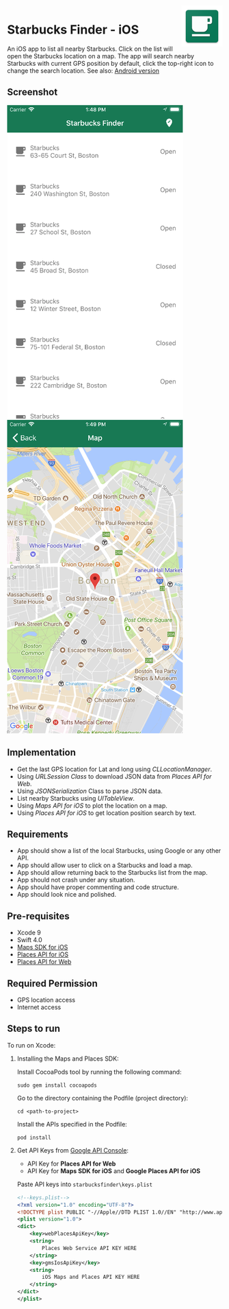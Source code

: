 <img src="docs/ic_launcher.png" alt="Starbucks Finder icon" title="Starbucks Finder" align="right" height="96" width="96"/>

Starbucks Finder - iOS
====================================

An iOS app to list all nearby Starbucks.
Click on the list will open the Starbucks location on a map.
The app will search nearby Starbucks with current GPS position by default, click the top-right icon to change the search location.
See also: [Android version](https://github.com/CHico-Lee/Starbucks-Finder-Android)


Screenshot
--------------
![Alt text](docs/starbucks_list.png?raw=true "Starbucks on List")
![Alt text](docs/starbucks_map.png?raw=true "Starbucks on Map")


Implementation
------------

- Get the last GPS location for Lat and long using *CLLocationManager*.
- Using *URLSession Class* to download JSON data from *Places API for Web*.
- Using *JSONSerialization* Class to parse JSON data.
- List nearby Starbucks using *UITableView*.
- Using *Maps API for iOS* to plot the location on a map.
- Using *Places API for iOS* to get location position search by text.


Requirements
------------

- App should show a list of the local Starbucks, using Google or any other API.
- App should allow user to click on a Starbucks and load a map.
- App should allow returning back to the Starbucks list from the map.
- App should not crash under any situation.
- App should have proper commenting and code structure.
- App should look nice and polished.


Pre-requisites
--------------

- Xcode 9
- Swift 4.0
- [Maps SDK for iOS](https://developers.google.com/maps/documentation/ios-sdk/intro)
- [Places API for iOS](https://developers.google.com/places/ios-sdk/intro)
- [Places API for Web](https://developers.google.com/places/web-service/intro)


Required Permission
--------------

- GPS location access
- Internet access


Steps to run
--------------

To run on Xcode:

1. Installing the Maps and Places SDK:

    Install CocoaPods tool by running the following command:
    ```
    sudo gem install cocoapods
    ```

    Go to the directory containing the Podfile (project directory):
    ```
    cd <path-to-project>
    ```

    Install the APIs specified in the Podfile:
    ```
    pod install
    ```


2. Get API Keys from [Google API Console](https://console.developers.google.com/):

    - API Key for **Places API for Web**
    - API Key for **Maps SDK for iOS** and **Google Places API for iOS**

    Paste API keys into `starbucksfinder\keys.plist`
    ```xml
    <!--keys.plist-->
    <?xml version="1.0" encoding="UTF-8"?>
    <!DOCTYPE plist PUBLIC "-//Apple//DTD PLIST 1.0//EN" "http://www.apple.com/DTDs/PropertyList-1.0.dtd">
    <plist version="1.0">
    <dict>
        <key>webPlacesApiKey</key>
        <string>
            Places Web Service API KEY HERE
        </string>
        <key>gmsIosApiKey</key>
        <string>
            iOS Maps and Places API KEY HERE
        </string>
    </dict>
    </plist>
    ```
